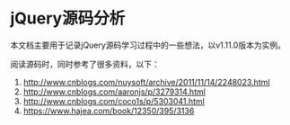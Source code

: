 # jQuery源码分析

本文档主要用于记录jQuery源码学习过程中的一些想法，以v1.11.0版本为实例。

阅读源码时，同时参考了很多资料，以下：

1. http://www.cnblogs.com/nuysoft/archive/2011/11/14/2248023.html
2. http://www.cnblogs.com/aaronjs/p/3279314.html
3. http://www.cnblogs.com/coco1s/p/5303041.html
4. https://www.hajea.com/book/12350/395/3136



